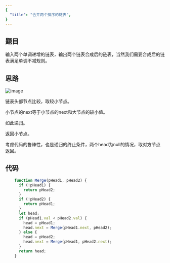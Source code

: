 ```yaml
---
{
  "title": "合并两个排序的链表",
}
---
```

## 题目

输入两个单调递增的链表，输出两个链表合成后的链表，当然我们需要合成后的链表满足单调不减规则。

## 思路

![image](../../dist/img/合并链表.png)

链表头部节点比较，取较小节点。

小节点的next等于小节点的next和大节点的较小值。

如此递归。

返回小节点。

考虑代码的鲁棒性，也是递归的终止条件，两个head为null的情况，取对方节点返回。

## 代码

```js
    function Merge(pHead1, pHead2) {
      if (!pHead1) {
        return pHead2;
      }
      if (!pHead2) {
        return pHead1;
      }
      let head;
      if (pHead1.val < pHead2.val) {
        head = pHead1;
        head.next = Merge(pHead1.next, pHead2);
      } else {
        head = pHead2;
        head.next = Merge(pHead1, pHead2.next);
      }
      return head;
    }
```

